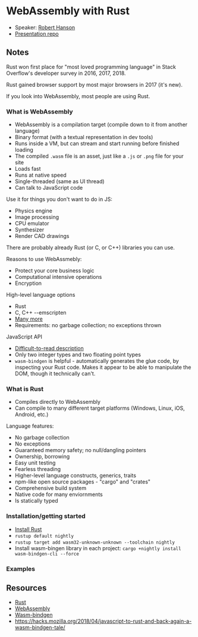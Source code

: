 # WebAssembly with Rust
- Speaker: [Robert Hanson](https://github.com/kimtuck)
- [Presentation repo](https://github.com/kimtuck/webassembly)

## Notes

Rust won first place for "most loved programming language" in Stack Overflow's developer survey in 2016, 2017, 2018.

Rust gained browser support by most major browsers in 2017 (it's new).

If you look into WebAssembly, most people are using Rust.

### What is WebAssembly
- WebAssembly is a compilation target (compile down to it from another language)
- Binary format (with a textual representation in dev tools)
- Runs inside a VM, but can stream and start running before finished loading
- The compiled `.wasm` file is an asset, just like a `.js` or `.png` file for your site
- Loads fast
- Runs at native speed
- Single-threaded (same as UI thread)
- Can talk to JavaScript code

Use it for things you don't want to do in JS:
- Physics engine
- Image processing
- CPU emulator
- Synthesizer
- Render CAD drawings

There are probably already Rust (or C, or C++) libraries you can use.

Reasons to use WebAssmebly:
- Protect your core business logic
- Computational intensive operations
- Encryption

High-level language options
- Rust
- C, C++ --emscripten
- [Many more](http://github.com/appcypher/awesome-wasm-langs)
- Requirements: no garbage collection; no exceptions thrown

JavaScript API
- [Difficult-to-read description](http://developer.mozilla.org/en-US/docs/WebAssembly/Using_the_JavaScript_API)
- Only two integer types and two floating point types
- `wasm-bindgen` is helpful - automatically generates the glue code, by inspecting your Rust code. Makes it appear to be able to manipulate the DOM, though it technically can't.

### What is Rust
- Compiles directly to WebAssembly
- Can compile to many different target platforms (Windows, Linux, iOS, Android, etc.)

Language features:
- No garbage collection
- No exceptions
- Guaranteed memory safety; no null/dangling pointers
- Ownership, borrowing
- Easy unit testing
- Fearless threading
- Higher-level language constructs, generics, traits
- npm-like open source packages - "cargo" and "crates"
- Comprehensive build system
- Native code for many enviornments
- Is statically typed

### Installation/getting started
- [Install Rust](https://www.rust-lang.org/en-US/install.html)
- `rustup default nightly`
- `rustup target add wasm32-unknown-unknown --toolchain nightly`
- Install wasm-bingen library in each project: `cargo +nightly install wasm-bindgen-cli --force`

### Examples


## Resources
- [Rust](https://www.rust-lang.org)
- [WebAssembly](https://webassembly.org)
- [Wasm-bindgen](https://github.com/rustwasm/wasm-bindgen)
- https://hacks.mozilla.org/2018/04/javascript-to-rust-and-back-again-a-wasm-bindgen-tale/
